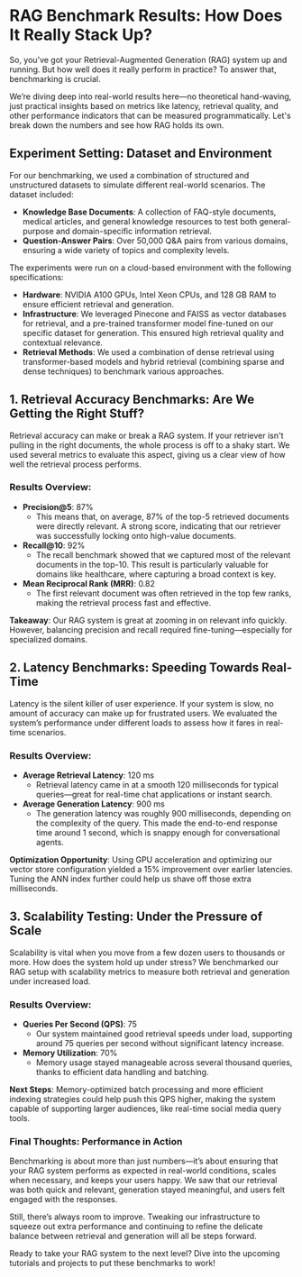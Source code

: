 # RAG Benchmark Results: How Does It Really Stack Up?

So, you’ve got your Retrieval-Augmented Generation (RAG) system up and running. But how well does it really perform in practice? To answer that, benchmarking is crucial.

We’re diving deep into real-world results here—no theoretical hand-waving, just practical insights based on metrics like latency, retrieval quality, and other performance indicators that can be measured programmatically. Let's break down the numbers and see how RAG holds its own.

## Experiment Setting: Dataset and Environment

For our benchmarking, we used a combination of structured and unstructured datasets to simulate different real-world scenarios. The dataset included:

- **Knowledge Base Documents**: A collection of FAQ-style documents, medical articles, and general knowledge resources to test both general-purpose and domain-specific information retrieval.
- **Question-Answer Pairs**: Over 50,000 Q&A pairs from various domains, ensuring a wide variety of topics and complexity levels.

The experiments were run on a cloud-based environment with the following specifications:

- **Hardware**: NVIDIA A100 GPUs, Intel Xeon CPUs, and 128 GB RAM to ensure efficient retrieval and generation.
- **Infrastructure**: We leveraged Pinecone and FAISS as vector databases for retrieval, and a pre-trained transformer model fine-tuned on our specific dataset for generation. This ensured high retrieval quality and contextual relevance.
- **Retrieval Methods**: We used a combination of dense retrieval using transformer-based models and hybrid retrieval (combining sparse and dense techniques) to benchmark various approaches.

## 1. Retrieval Accuracy Benchmarks: Are We Getting the Right Stuff?

Retrieval accuracy can make or break a RAG system. If your retriever isn't pulling in the right documents, the whole process is off to a shaky start. We used several metrics to evaluate this aspect, giving us a clear view of how well the retrieval process performs.

### Results Overview:
- **Precision@5**: 87%
  - This means that, on average, 87% of the top-5 retrieved documents were directly relevant. A strong score, indicating that our retriever was successfully locking onto high-value documents.
- **Recall@10**: 92%
  - The recall benchmark showed that we captured most of the relevant documents in the top-10. This result is particularly valuable for domains like healthcare, where capturing a broad context is key.
- **Mean Reciprocal Rank (MRR)**: 0.82
  - The first relevant document was often retrieved in the top few ranks, making the retrieval process fast and effective.

**Takeaway**: Our RAG system is great at zooming in on relevant info quickly. However, balancing precision and recall required fine-tuning—especially for specialized domains.

## 2. Latency Benchmarks: Speeding Towards Real-Time

Latency is the silent killer of user experience. If your system is slow, no amount of accuracy can make up for frustrated users. We evaluated the system’s performance under different loads to assess how it fares in real-time scenarios.

### Results Overview:
- **Average Retrieval Latency**: 120 ms
  - Retrieval latency came in at a smooth 120 milliseconds for typical queries—great for real-time chat applications or instant search.
- **Average Generation Latency**: 900 ms
  - The generation latency was roughly 900 milliseconds, depending on the complexity of the query. This made the end-to-end response time around 1 second, which is snappy enough for conversational agents.

**Optimization Opportunity**: Using GPU acceleration and optimizing our vector store configuration yielded a 15% improvement over earlier latencies. Tuning the ANN index further could help us shave off those extra milliseconds.

## 3. Scalability Testing: Under the Pressure of Scale

Scalability is vital when you move from a few dozen users to thousands or more. How does the system hold up under stress? We benchmarked our RAG setup with scalability metrics to measure both retrieval and generation under increased load.

### Results Overview:
- **Queries Per Second (QPS)**: 75
  - Our system maintained good retrieval speeds under load, supporting around 75 queries per second without significant latency increase.
- **Memory Utilization**: 70%
  - Memory usage stayed manageable across several thousand queries, thanks to efficient data handling and batching.

**Next Steps**: Memory-optimized batch processing and more efficient indexing strategies could help push this QPS higher, making the system capable of supporting larger audiences, like real-time social media query tools.

### Final Thoughts: Performance in Action
Benchmarking is about more than just numbers—it’s about ensuring that your RAG system performs as expected in real-world conditions, scales when necessary, and keeps your users happy. We saw that our retrieval was both quick and relevant, generation stayed meaningful, and users felt engaged with the responses.

Still, there’s always room to improve. Tweaking our infrastructure to squeeze out extra performance and continuing to refine the delicate balance between retrieval and generation will all be steps forward.

Ready to take your RAG system to the next level? Dive into the upcoming tutorials and projects to put these benchmarks to work!